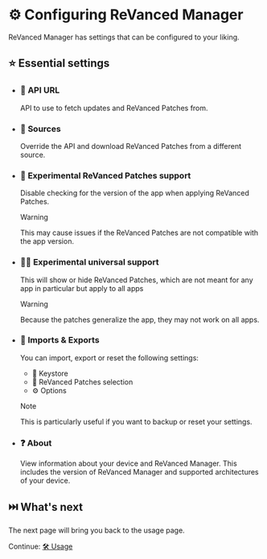 # ⚙️ Configuring ReVanced Manager

ReVanced Manager has settings that can be configured to your liking.

## ⭐ Essential settings

- ### 🔗 API URL

  API to use to fetch updates and ReVanced Patches from.

- ### 🧬 Sources

  Override the API and download ReVanced Patches from a different source.

- ### 🧪 Experimental ReVanced Patches support

  Disable checking for the version of the app when applying ReVanced Patches.

  > [!WARNING]  
  > This may cause issues if the ReVanced Patches are not compatible with the app version.

- ### 🧑‍🔬 Experimental universal support

  This will show or hide ReVanced Patches, which are not meant for any app in particular but apply to all apps

  > [!WARNING]  
  > Because the patches generalize the app, they may not work on all apps.

- ### 💾 Imports & Exports

  You can import, export or reset the following settings:

  - 🔑 Keystore
  - 📄 ReVanced Patches selection
  - ⚙️ Options

  > [!NOTE]  
  > This is particularly useful if you want to backup or reset your settings.

- ### ❓ About

  View information about your device and ReVanced Manager. This includes the version of ReVanced Manager and supported architectures of your device.

## ⏭️ What's next

The next page will bring you back to the usage page.

Continue: [🛠️ Usage](2_usage.md)
